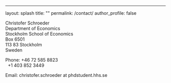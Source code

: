 ---
layout: splash
title: ""
permalink: /contact/
author_profile: false


Christofer Schroeder  
Department of Economics  
Stockholm School of Economics  
Box 6501  
113 83 Stockholm  
Sweden

Phone: +46 72 585 8823  
&nbsp;&nbsp;+1 403 852 3449

Email: christofer.schroeder at phdstudent.hhs.se


